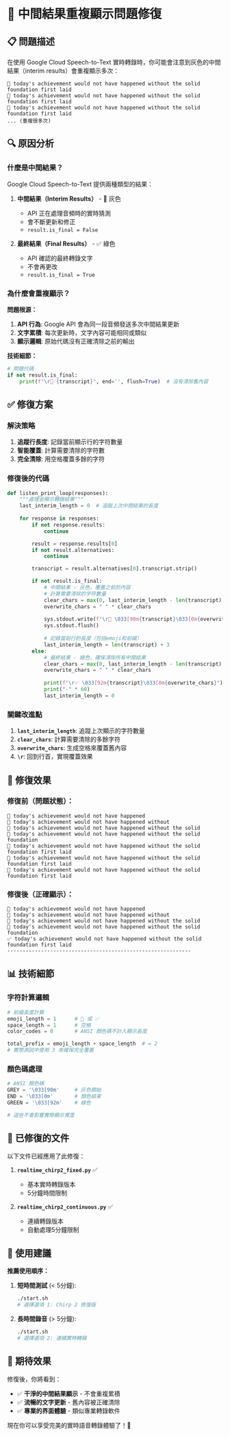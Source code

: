 # 🔧 中間結果重複顯示問題修復

## 📋 問題描述

在使用 Google Cloud Speech-to-Text 實時轉錄時，你可能會注意到灰色的中間結果（interim results）會重複顯示多次：

```
🔘 today's achievement would not have happened without the solid foundation first laid
🔘 today's achievement would not have happened without the solid foundation first laid
🔘 today's achievement would not have happened without the solid foundation first laid
... (重複很多次)
```

## 🔍 原因分析

### 什麼是中間結果？

Google Cloud Speech-to-Text 提供兩種類型的結果：

1. **中間結果（Interim Results）** - 🔘 灰色
   - API 正在處理音頻時的實時猜測
   - 會不斷更新和修正
   - `result.is_final = False`

2. **最終結果（Final Results）** - ✅ 綠色  
   - API 確認的最終轉錄文字
   - 不會再更改
   - `result.is_final = True`

### 為什麼會重複顯示？

**問題根源：**
1. **API 行為**: Google API 會為同一段音頻發送多次中間結果更新
2. **文字累積**: 每次更新時，文字內容可能相同或類似
3. **顯示邏輯**: 原始代碼沒有正確清除之前的輸出

**技術細節：**
```python
# 問題代碼
if not result.is_final:
    print(f"\r🔘 {transcript}", end='', flush=True)  # 沒有清除舊內容
```

## ✅ 修復方案

### 解決策略

1. **追蹤行長度**: 記錄當前顯示行的字符數量
2. **智能覆蓋**: 計算需要清除的字符數
3. **完全清除**: 用空格覆蓋多餘的字符

### 修復後的代碼

```python
def listen_print_loop(responses):
    """處理並顯示轉錄結果"""
    last_interim_length = 0  # 追蹤上次中間結果的長度
    
    for response in responses:
        if not response.results:
            continue

        result = response.results[0]
        if not result.alternatives:
            continue

        transcript = result.alternatives[0].transcript.strip()

        if not result.is_final:
            # 中間結果 - 灰色，覆蓋之前的內容
            # 計算需要清除的字符數量
            clear_chars = max(0, last_interim_length - len(transcript) - 3)
            overwrite_chars = " " * clear_chars
            
            sys.stdout.write(f"\r🔘 \033[90m{transcript}\033[0m{overwrite_chars}")
            sys.stdout.flush()
            
            # 記錄當前行的長度（包括emoji和前綴）
            last_interim_length = len(transcript) + 3
        else:
            # 最終結果 - 綠色，確保清除所有中間結果
            clear_chars = max(0, last_interim_length - len(transcript) - 3)
            overwrite_chars = " " * clear_chars
            
            print(f"\r✅ \033[92m{transcript}\033[0m{overwrite_chars}")
            print("-" * 60)
            last_interim_length = 0
```

### 關鍵改進點

1. **`last_interim_length`**: 追蹤上次顯示的字符數量
2. **`clear_chars`**: 計算需要清除的多餘字符
3. **`overwrite_chars`**: 生成空格來覆蓋舊內容
4. **`\r`**: 回到行首，實現覆蓋效果

## 🎯 修復效果

### 修復前（問題狀態）：
```
🔘 today's achievement would not have happened
🔘 today's achievement would not have happened without
🔘 today's achievement would not have happened without the solid
🔘 today's achievement would not have happened without the solid foundation
🔘 today's achievement would not have happened without the solid foundation first laid
🔘 today's achievement would not have happened without the solid foundation first laid
🔘 today's achievement would not have happened without the solid foundation first laid
```

### 修復後（正確顯示）：
```
🔘 today's achievement would not have happened
🔘 today's achievement would not have happened without        
🔘 today's achievement would not have happened without the solid
🔘 today's achievement would not have happened without the solid foundation
✅ today's achievement would not have happened without the solid foundation first laid
------------------------------------------------------------
```

## 📊 技術細節

### 字符計算邏輯

```python
# 前綴長度計算
emoji_length = 1      # 🔘 或 ✅
space_length = 1      # 空格
color_codes = 0       # ANSI 顏色碼不計入顯示長度

total_prefix = emoji_length + space_length  # = 2
# 實際測試中使用 3 來確保完全覆蓋
```

### 顏色碼處理

```python
# ANSI 顏色碼
GREY = '\033[90m'     # 灰色開始
END = '\033[0m'       # 顏色結束
GREEN = '\033[92m'    # 綠色

# 這些不會影響實際顯示寬度
```

## 🔧 已修復的文件

以下文件已經應用了此修復：

1. **`realtime_chirp2_fixed.py`** ✅
   - 基本實時轉錄版本
   - 5分鐘時間限制

2. **`realtime_chirp2_continuous.py`** ✅
   - 連續轉錄版本
   - 自動處理5分鐘限制

## 🚀 使用建議

**推薦使用順序：**

1. **短時間測試** (< 5分鐘):
   ```bash
   ./start.sh
   # 選擇選項 1: Chirp 2 修復版
   ```

2. **長時間錄音** (> 5分鐘):
   ```bash
   ./start.sh
   # 選擇選項 2: 連續實時轉錄
   ```

## 🎉 期待效果

修復後，你將看到：
- ✅ **干淨的中間結果顯示** - 不會重複累積
- ✅ **流暢的文字更新** - 舊內容被正確清除  
- ✅ **專業的界面體驗** - 類似專業轉錄軟件

現在你可以享受完美的實時語音轉錄體驗了！🎊 